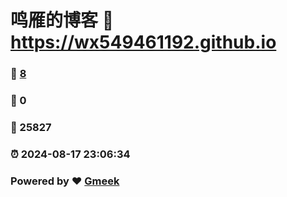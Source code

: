 # 鸣雁的博客 :link: https://wx549461192.github.io 
### :page_facing_up: [8](https://wx549461192.github.io/tag.html) 
### :speech_balloon: 0 
### :hibiscus: 25827 
### :alarm_clock: 2024-08-17 23:06:34 
### Powered by :heart: [Gmeek](https://github.com/Meekdai/Gmeek)
